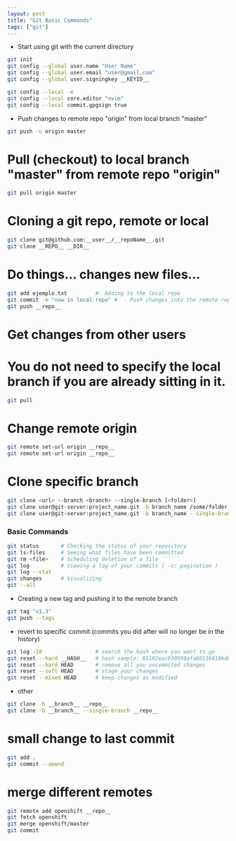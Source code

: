 ```yaml
---
layout: post
title: "Git Basic Commands"
tags: ["git"]
---
```


- Start using git with the current directory

```bash
git init
git config --global user.name "User Name"
git config --global user.email "user@gmail.com"
git config --global user.signingkey __KEYID__

git config --local -e
git config --local core.editor "nvim"
git config --local commit.gpgsign true
```

- Push changes to remote repo "origin" from local branch "master"

```bash
git push -u origin master
```

# Pull (checkout) to local branch "master" from remote repo "origin"

```bash
git pull origin master
```

# Cloning a git repo, remote or local

```bash
git clone git@github.com:__user__/__repoName__.git
git clone __REPO__ __DIR__
```

# Do things... changes new files...

```bash
git add ejemplo.txt         #- Adding to the local repo
git commit -m "now in local repo" #  - Push changes into the remote repo
git push __repo__
```

# Get changes from other users
# You do not need to specify the local branch if you are already sitting in it.

```bash
git pull
```

# Change remote origin
```bash
git remote set-url origin __repo__
git remote set-url origin __repo__
```

# Clone specific branch
```bash
git clone <url> --branch <branch> --single-branch [<folder>]
git clone user@git-server:project_name.git -b branch_name /some/folder
git clone user@git-server:project_name.git -b branch_name --single-branch /some/folder
```

### Basic Commands ###
```bash
git status       # Checking the status of your repository
git ls-files     # Seeing what files have been committed
git rm <file>    # Scheduling deletion of a file ``````
git log          # Viewing a log of your commits ( -v: pagination )
git log --stat
git changes      # Visualizing
git --all
```

- Creating a new tag and pushing it to the remote branch

```bash
git tag "v1.3"
git push --tags
```

- revert to specific commit (commits you did after will no longer be in the history)

```bash
git log -10                 # search the hash where you want to go
git reset --hard __HASH__   # hash sample: 85102eac830990afa60136419bd09ffeea7eb646
git reset --hard HEAD       # remove all you uncommited changes
git reset --soft HEAD       # stage your changes
git reset --mixed HEAD      # keep changes as modified
```

- other

```bash
git clone -b __branch__ __repo__
git clone -b __branch__ --single-branch __repo__
```

# small change to last commit
```bash
git add .
git commit --amend
```
# merge different remotes
```bash
git remote add openshift __repo__
git fetch openshift
git merge openshift/master
git commit
```
